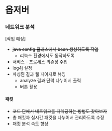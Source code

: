 # 옵저버
### 네트워크 분석

[작업 예정]
- ~~java config 클래스에서 bean 생성하도록 작업~~
    - 리눅스 환경에서도 동작하도록
- 서비스 - 프로세스 의존성 주입
- log4j 설정
- 파싱된 결과 웹 페이지로 뷰잉
    - analyze 결과 단락 나누어서 출력
    - 버튼 활용

#### 패킷
- ~~코드 단에서 네트워크를 디텍딩하는 방법도 찾아보자~~
- 총 패킷과 실시간 패킷을 나누어서 관리하도록 수정
- 패킷 분석 속도 향상
